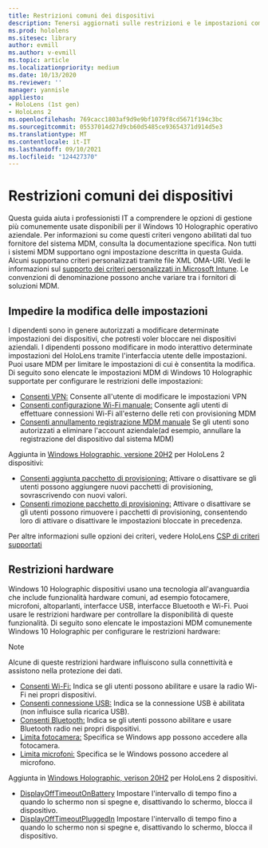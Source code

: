 ```yaml
---
title: Restrizioni comuni dei dispositivi
description: Tenersi aggiornati sulle restrizioni e le impostazioni comuni dei dispositivi per HoloLens dispositivo di realtà mista.
ms.prod: hololens
ms.sitesec: library
author: evmill
ms.author: v-evmill
ms.topic: article
ms.localizationpriority: medium
ms.date: 10/13/2020
ms.reviewer: ''
manager: yannisle
appliesto:
- HoloLens (1st gen)
- HoloLens 2
ms.openlocfilehash: 769cacc1803af9d9e9bf1079f8cd5671f194c3bc
ms.sourcegitcommit: 05537014d27d9cb60d5485ce93654371d914d5e3
ms.translationtype: MT
ms.contentlocale: it-IT
ms.lasthandoff: 09/10/2021
ms.locfileid: "124427370"
---
```

# <a name="common-device-restrictions"></a>Restrizioni comuni dei dispositivi 

Questa guida aiuta i professionisti IT a comprendere le opzioni di gestione più comunemente usate disponibili per il Windows 10 Holographic operativo aziendale. Per informazioni su come questi criteri vengono abilitati dal tuo fornitore del sistema MDM, consulta la documentazione specifica. Non tutti i sistemi MDM supportano ogni impostazione descritta in questa Guida. Alcuni supportano criteri personalizzati tramite file XML OMA-URI. Vedi le informazioni sul [supporto dei criteri personalizzati in Microsoft Intune](/mem/intune/configuration/custom-settings-windows-10). Le convenzioni di denominazione possono anche variare tra i fornitori di soluzioni MDM.

## <a name="prevent-changing-of-settings"></a>Impedire la modifica delle impostazioni
I dipendenti sono in genere autorizzati a modificare determinate impostazioni dei dispositivi, che potresti voler bloccare nei dispositivi aziendali. I dipendenti possono modificare in modo interattivo determinate impostazioni del HoloLens tramite l'interfaccia utente delle impostazioni. Puoi usare MDM per limitare le impostazioni di cui è consentita la modifica. Di seguito sono elencate le impostazioni MDM di Windows 10 Holographic supportate per configurare le restrizioni delle impostazioni:
-   [Consenti VPN:](/windows/client-management/mdm/policy-csp-settings#settings-allowvpn) Consente all'utente di modificare le impostazioni VPN
-   [Consenti configurazione Wi-Fi manuale:](/windows/client-management/mdm/policy-csp-wifi#wifi-allowmanualwificonfiguration) Consente agli utenti di effettuare connessioni Wi-Fi all'esterno delle reti con provisioning MDM
-   [Consenti annullamento registrazione MDM manuale](/windows/client-management/mdm/policy-csp-experience#experience-allowmanualmdmunenrollment) Se gli utenti sono autorizzati a eliminare l'account aziendale(ad esempio, annullare la registrazione del dispositivo dal sistema MDM)

Aggiunta in [Windows Holographic, versione 20H2](hololens-release-notes.md#windows-holographic-version-20h2) per HoloLens 2 dispositivi:
- [Consenti aggiunta pacchetto di provisioning:](/windows/client-management/mdm/policy-csp-security#security-allowaddprovisioningpackage) Attivare o disattivare se gli utenti possono aggiungere nuovi pacchetti di provisioning, sovrascrivendo con nuovi valori.
- [Consenti rimozione pacchetto di provisioning:](/windows/client-management/mdm/policy-csp-security#security-allowremoveprovisioningpackage) Attivare o disattivare se gli utenti possono rimuovere i pacchetti di provisioning, consentendo loro di attivare o disattivare le impostazioni bloccate in precedenza.

Per altre informazioni sulle opzioni dei criteri, vedere HoloLens [CSP di criteri supportati](/windows/client-management/mdm/policy-csps-supported-by-hololens2)

## <a name="hardware-restrictions"></a>Restrizioni hardware
Windows 10 Holographic dispositivi usano una tecnologia all'avanguardia che include funzionalità hardware comuni, ad esempio fotocamere, microfoni, altoparlanti, interfacce USB, interfacce Bluetooth e Wi-Fi. Puoi usare le restrizioni hardware per controllare la disponibilità di queste funzionalità.
Di seguito sono elencate le impostazioni MDM comunemente Windows 10 Holographic per configurare le restrizioni hardware:

> [!NOTE]
> Alcune di queste restrizioni hardware influiscono sulla connettività e assistono nella protezione dei dati.

-   [Consenti Wi-Fi:](/windows/client-management/mdm/policy-csp-wifi#wifi-allowwifi) Indica se gli utenti possono abilitare e usare la radio Wi-Fi nei propri dispositivi.
-   [Consenti connessione USB:](/windows/client-management/mdm/policy-csp-connectivity#connectivity-allowusbconnection) Indica se la connessione USB è abilitata (non influisce sulla ricarica USB).
-   [Consenti Bluetooth:](/windows/client-management/mdm/policy-csp-connectivity#connectivity-allowbluetooth) Indica se gli utenti possono abilitare e usare Bluetooth radio nei propri dispositivi.
-   [Limita fotocamera:](/windows/client-management/mdm/policy-csp-privacy#privacy-letappsaccesscamera) Specifica se Windows app possono accedere alla fotocamera.
-   [Limita microfoni:](/windows/client-management/mdm/policy-csp-privacy#privacy-letappsaccessmicrophone) Specifica se le Windows possono accedere al microfono.

Aggiunta in [Windows Holographic, verison 20H2](hololens-release-notes.md#windows-holographic-version-20h2) per HoloLens 2 dispositivi. 
- [DisplayOffTimeoutOnBattery](/windows/client-management/mdm/policy-csp-power#power-displayofftimeoutonbattery) Impostare l'intervallo di tempo fino a quando lo schermo non si spegne e, disattivando lo schermo, blocca il dispositivo. 
- [DisplayOffTimeoutPluggedIn](/windows/client-management/mdm/policy-csp-power#power-displayofftimeoutpluggedin) Impostare l'intervallo di tempo fino a quando lo schermo non si spegne e, disattivando lo schermo, blocca il dispositivo. 

